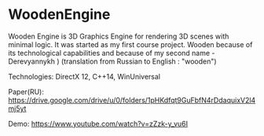 # WoodenEngine
Wooden Engine is 3D Graphics Engine for rendering 3D scenes with minimal logic. It was started as my first course project. Wooden because of its technological capabilities and because of my second name - Derevyannykh )
(translation from Russian to English : "wooden")

Technologies:
DirectX 12, C++14, WinUniversal

Paper(RU): https://drive.google.com/drive/u/0/folders/1pHKdfqt9GuFbfN4rDdaquixV2l4mj5yt

Demo:
https://www.youtube.com/watch?v=zZzk-y_vu6I

